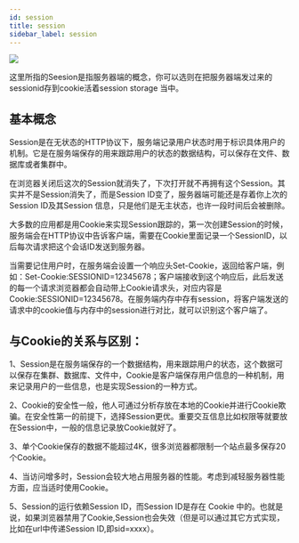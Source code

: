 ```yaml
---
id: session
title: session
sidebar_label: session
---
```

![](https://cosmos-x.oss-cn-hangzhou.aliyuncs.com/v09UXT.png)

这里所指的Seesion是指服务器端的概念，你可以选则在把服务器端发过来的sessionid存到cookie活着session storage 当中。

## 基本概念
Session是在无状态的HTTP协议下，服务端记录用户状态时用于标识具体用户的机制。它是在服务端保存的用来跟踪用户的状态的数据结构，可以保存在文件、数据库或者集群中。

在浏览器关闭后这次的Session就消失了，下次打开就不再拥有这个Session。其实并不是Session消失了，而是Session ID变了，服务器端可能还是存着你上次的Session ID及其Session 信息，只是他们是无主状态，也许一段时间后会被删除。

大多数的应用都是用Cookie来实现Session跟踪的，第一次创建Session的时候，服务端会在HTTP协议中告诉客户端，需要在Cookie里面记录一个SessionID，以后每次请求把这个会话ID发送到服务器。

当需要记住用户时，在服务端会设置一个响应头Set-Cookie，返回给客户端，例如：Set-Cookie:SESSIONID=12345678；客户端接收到这个响应后，此后发送的每一个请求浏览器都会自动带上Cookie请求头，对应内容是Cookie:SESSIONID=12345678。在服务端内存中存有session，将客户端发送的请求中的cookie值与内存中的session进行对比，就可以识别这个客户端了。

## 与Cookie的关系与区别：
1、Session是在服务端保存的一个数据结构，用来跟踪用户的状态，这个数据可以保存在集群、数据库、文件中，Cookie是客户端保存用户信息的一种机制，用来记录用户的一些信息，也是实现Session的一种方式。

2、Cookie的安全性一般，他人可通过分析存放在本地的Cookie并进行Cookie欺骗。在安全性第一的前提下，选择Session更优。重要交互信息比如权限等就要放在Session中，一般的信息记录放Cookie就好了。

3、单个Cookie保存的数据不能超过4K，很多浏览器都限制一个站点最多保存20个Cookie。

4、当访问增多时，Session会较大地占用服务器的性能。考虑到减轻服务器性能方面，应当适时使用Cookie。

5、Session的运行依赖Session ID，而Session ID是存在 Cookie 中的。也就是说，如果浏览器禁用了Cookie,Session也会失效（但是可以通过其它方式实现，比如在url中传递Session ID,即sid=xxxx）。

